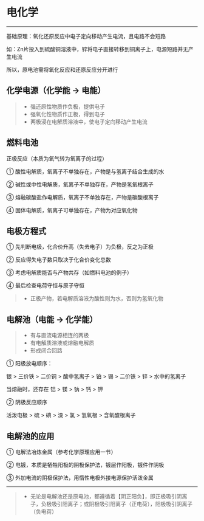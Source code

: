 ﻿# 电化学

---

基础原理：氧化还原反应中电子定向移动产生电流，且电路不会短路

如：Zn片投入到硫酸铜溶液中，锌将电子直接转移到铜离子上，电源短路并无产生电流

所以，原电池需将氧化反应和还原反应分开进行

## 化学电源（化学能 → 电能）

> * 强还原性物质作负极，提供电子
> * 强氧化性物质作正极，得到电子
> * 两极浸在电解质溶液中，使电子定向移动产生电流

## 燃料电池

正极反应（本质为氧气转为氧离子的过程）

① 酸性电解质，氧离子不单独存在，产物是与氢离子结合生成的水

② 碱性或中性电解质，氧离子不单独存在，产物是氢氧根离子

③ 熔融碳酸盐作电解质，氧离子不单独存在，产物是碳酸根离子

④ 固体电解质，氧离子可单独存在，产物为对应氧化物

## 电极方程式

① 先判断电极，化合价升高（失去电子）为负极，反之为正极

② 反应得失电子数只取决于化合价变化总数

③ 考虑电解质能否与产物共存（如燃料电池的例子）

④ 最后检查电荷守恒与原子守恒

> * 正极产物，若电解质溶液为酸性则为水，否则为氢氧化物

## 电解池（电能 → 化学能）

> * 有与直流电源相连的两极
> * 有电解质溶液或熔融电解质
> * 形成闭合回路

① 阳极放电顺序：

银 > 三价铁 > 二价铜 > 酸中氢离子 > 铂 > 锡 > 二价铁 > 锌 > 水中的氢离子

当熔融时，还存在 铝 > 镁 > 钠 > 钙 > 钾

② 阴极反应顺序

活泼电极 > 硫 > 碘 > 溴 > 氯 > 氢氧根 > 含氧酸根离子

## 电解池的应用

① 电解法冶炼金属（参考化学原理应用一节）

② 电镀，本质是牺牲阳极的阴极保护法，镀层作阳极，镀件作阴极

③ 外加电流的阴极保护法，用惰性电极外接电源保护活泼金属

---

> * 无论是电解池还是原电池，都遵循着【阴正阳负】，即正极吸引阴离子，负极吸引阳离子；或阴极吸引阳离子（正电荷），阳极吸引阴离子（负电荷）